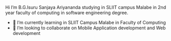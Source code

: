 Hi I’m B.G.Isuru Sanjaya Ariyananda studying in SLIIT campus Malabe in 2nd year
faculty of computing in software engineering degree.

- 🌱 I’m currently learning in SLIIT Campus Malabe in Faculty of Computing 
- 👯 I’m looking to collaborate on Mobile Application development and Web development


